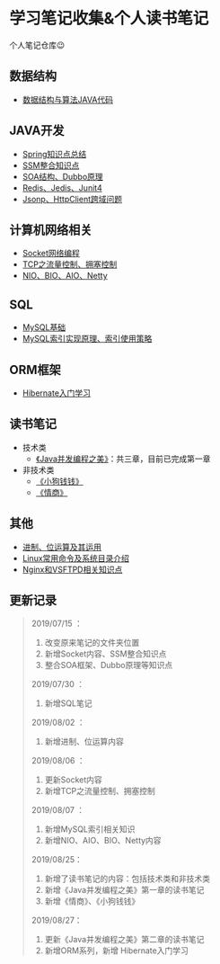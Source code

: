 # 学习笔记收集&个人读书笔记

个人笔记仓库😉




数据结构
------
- [数据结构与算法JAVA代码](https://github.com/JavaCorn/StudyNotes-DataStructrues-Algorithms)



JAVA开发
------
- [Spring知识点总结](https://github.com/JavaCorn/eshop/blob/master/study/spring.md)
- [SSM整合知识点](SSM/README.md)
- [SOA结构、Dubbo原理](https://github.com/JavaCorn/eshop/blob/master/study/Dubbo.md)
- [Redis、Jedis、Junit4](https://github.com/JavaCorn/eshop/blob/master/study/Redis.md)
- [Jsonp、HttpClient跨域问题](https://github.com/JavaCorn/eshop/blob/master/study/AJAX%E3%80%81Jsonp%E3%80%81HttpClient.md)



计算机网络相关
------
- [Socket网络编程](Socket/socket网络编程.md)
- [TCP之流量控制、拥塞控制](Socket/TCP之流量控制、拥塞控制.md)
- [NIO、BIO、AIO、Netty](IO/io.md)



SQL
------
- [MySQL基础](SQL/MySQL笔记.md)
- [MySQL索引实现原理、索引使用策略](SQL/sqlIndex.md)


## ORM框架

- [Hibernate入门学习](Hibernate/Hibernate入门学习.md)

## 读书笔记

- 技术类
  - [《Java并发编程之美》](readingNotes/技术类/《Java并发编程之美》/《Java并发编程之美》.md)：共三章，目前已完成第一章
- 非技术类
  - [《小狗钱钱》](readingNotes/非技术类/《小狗钱钱》.md)
  - [《情商》](readingNotes/非技术类/《情商》.md)

其他
------

- [进制、位运算及其运用](Bit/进制、位运算及其运用.md)
- [Linux常用命令及系统目录介绍](https://github.com/JavaCorn/eshop/blob/master/study/Linux.md)
- [Nginx和VSFTPD相关知识点](https://github.com/JavaCorn/eshop/blob/master/study/Nginx.md)



更新记录
------
> 2019/07/15 ：
> 1. 改变原来笔记的文件夹位置
> 2. 新增Socket内容、SSM整合知识点
> 3. 整合SOA框架、Dubbo原理等知识点
>
> 2019/07/30 ：
> 1. 新增SQL笔记
>
> 2019/08/02 ：
> 1. 新增进制、位运算内容
>
> 2019/08/06 ：
> 1. 更新Socket内容
> 2. 新增TCP之流量控制、拥塞控制
>
> 2019/08/07 ：
> 1. 新增MySQL索引相关知识
> 2. 新增NIO、AIO、BIO、Netty内容
>
> 2019/08/25：
> 1. 新增了读书笔记的内容：包括技术类和非技术类
> 2. 新增《Java并发编程之美》第一章的读书笔记
> 3. 新增《情商》、《小狗钱钱》
>
> 2019/08/27：
>
> 1. 更新《Java并发编程之美》第二章的读书笔记
> 2. 新增ORM系列，新增 Hibernate入门学习


